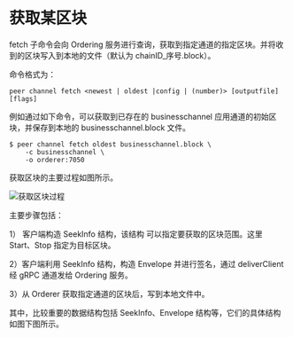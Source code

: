 # 获取某区块

fetch 子命令会向 Ordering 服务进行查询，获取到指定通道的指定区块。并将收到的区块写入到本地的文件（默认为 chainID_序号.block）。

命令格式为：

`peer channel fetch <newest | oldest |config | (number)> [outputfile] [flags]`

例如通过如下命令，可以获取到已存在的 businesschannel 应用通道的初始区块，并保存到本地的 businesschannel.block 文件。

```
$ peer channel fetch oldest businesschannel.block \
    -c businesschannel \
    -o orderer:7050
```

获取区块的主要过程如图所示。

![获取区块过程](http://oioe30uk4.bkt.clouddn.com/%E8%8E%B7%E5%8F%96%E5%8C%BA%E5%9D%97%E8%BF%87%E7%A8%8B.png)

主要步骤包括：

1） 客户端构造 SeekInfo 结构，该结构 可以指定要获取的区块范围。这里 Start、Stop 指定为目标区块。

2）客户端利用 SeekInfo 结构，构造 Envelope 并进行签名，通过 deliverClient 经 gRPC 通道发给 Ordering 服务。

3）从 Orderer 获取指定通道的区块后，写到本地文件中。

其中，比较重要的数据结构包括 SeekInfo、Envelope 结构等，它们的具体结构如图下图所示。